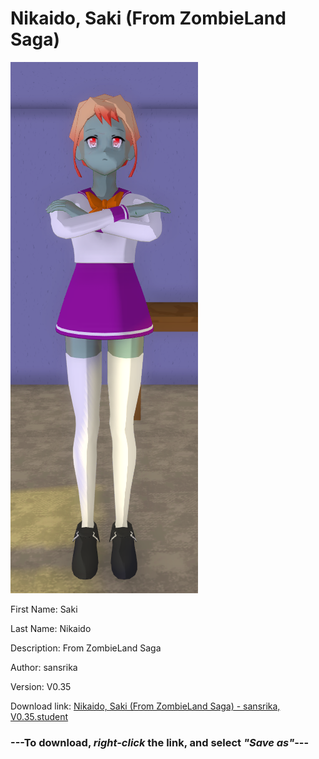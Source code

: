# Nikaido, Saki (From ZombieLand Saga)

<img src = "https://raw.githubusercontent.com/Arbiter1223/Daigaku-Gurashi-Custom-Students/master/Students/Files/Nikaido%2C%20Saki%20(From%20ZombieLand%20Saga).png">

First Name: Saki

Last Name: Nikaido

Description: From ZombieLand Saga

Author: sansrika

Version: V0.35

Download link: <a href="https://raw.githubusercontent.com/Arbiter1223/Daigaku-Gurashi-Custom-Students/master/Students/Files/Nikaido%2C%20Saki%20(From%20ZombieLand%20Saga)%20-%20sansrika%2C%20V0.35.student">Nikaido, Saki (From ZombieLand Saga) - sansrika, V0.35.student</a>

### ---**To download, _right-click_ the link, and select _"Save as"_**---
